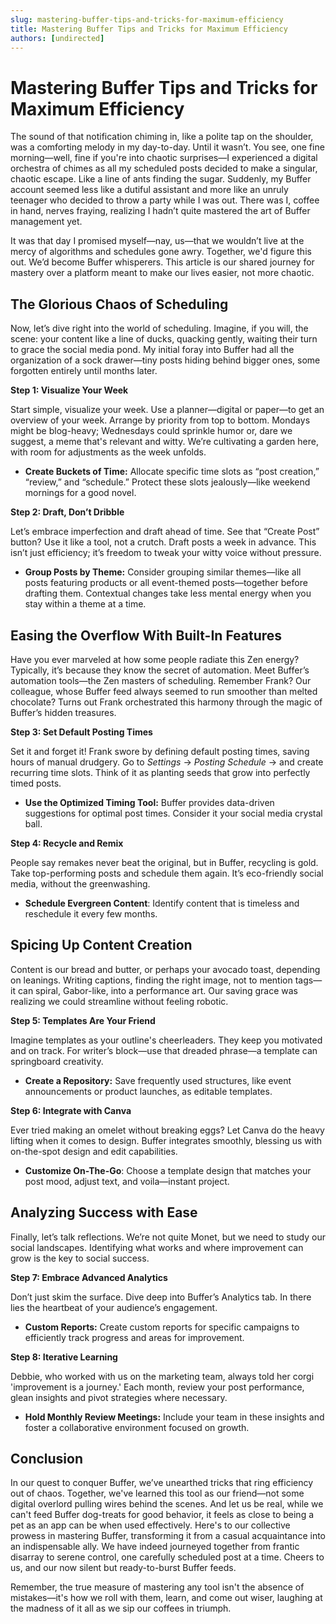 ```yaml
---
slug: mastering-buffer-tips-and-tricks-for-maximum-efficiency
title: Mastering Buffer Tips and Tricks for Maximum Efficiency
authors: [undirected]
---
```



# Mastering Buffer Tips and Tricks for Maximum Efficiency

The sound of that notification chiming in, like a polite tap on the shoulder, was a comforting melody in my day-to-day. Until it wasn’t. You see, one fine morning—well, fine if you're into chaotic surprises—I experienced a digital orchestra of chimes as all my scheduled posts decided to make a singular, chaotic escape. Like a line of ants finding the sugar. Suddenly, my Buffer account seemed less like a dutiful assistant and more like an unruly teenager who decided to throw a party while I was out. There was I, coffee in hand, nerves fraying, realizing I hadn’t quite mastered the art of Buffer management yet.

It was that day I promised myself—nay, us—that we wouldn’t live at the mercy of algorithms and schedules gone awry. Together, we'd figure this out. We’d become Buffer whisperers. This article is our shared journey for mastery over a platform meant to make our lives easier, not more chaotic.

## The Glorious Chaos of Scheduling

Now, let’s dive right into the world of scheduling. Imagine, if you will, the scene: your content like a line of ducks, quacking gently, waiting their turn to grace the social media pond. My initial foray into Buffer had all the organization of a sock drawer—tiny posts hiding behind bigger ones, some forgotten entirely until months later.

**Step 1: Visualize Your Week**

Start simple, visualize your week. Use a planner—digital or paper—to get an overview of your week. Arrange by priority from top to bottom. Mondays might be blog-heavy; Wednesdays could sprinkle humor or, dare we suggest, a meme that's relevant and witty. We’re cultivating a garden here, with room for adjustments as the week unfolds.

- **Create Buckets of Time:** Allocate specific time slots as “post creation,” “review,” and “schedule.” Protect these slots jealously—like weekend mornings for a good novel.

**Step 2: Draft, Don’t Dribble**

Let’s embrace imperfection and draft ahead of time. See that “Create Post” button? Use it like a tool, not a crutch. Draft posts a week in advance. This isn’t just efficiency; it’s freedom to tweak your witty voice without pressure.

- **Group Posts by Theme:** Consider grouping similar themes—like all posts featuring products or all event-themed posts—together before drafting them. Contextual changes take less mental energy when you stay within a theme at a time.

## Easing the Overflow With Built-In Features

Have you ever marveled at how some people radiate this Zen energy? Typically, it’s because they know the secret of automation. Meet Buffer’s automation tools—the Zen masters of scheduling. Remember Frank? Our colleague, whose Buffer feed always seemed to run smoother than melted chocolate? Turns out Frank orchestrated this harmony through the magic of Buffer’s hidden treasures.

**Step 3: Set Default Posting Times**

Set it and forget it! Frank swore by defining default posting times, saving hours of manual drudgery. Go to *Settings* -> *Posting Schedule* -> and create recurring time slots. Think of it as planting seeds that grow into perfectly timed posts.

- **Use the Optimized Timing Tool:** Buffer provides data-driven suggestions for optimal post times. Consider it your social media crystal ball.

**Step 4: Recycle and Remix**

People say remakes never beat the original, but in Buffer, recycling is gold. Take top-performing posts and schedule them again. It’s eco-friendly social media, without the greenwashing.

- **Schedule Evergreen Content**: Identify content that is timeless and reschedule it every few months. 

## Spicing Up Content Creation

Content is our bread and butter, or perhaps your avocado toast, depending on leanings. Writing captions, finding the right image, not to mention tags—it can spiral, Gabor-like, into a performance art. Our saving grace was realizing we could streamline without feeling robotic.

**Step 5: Templates Are Your Friend**

Imagine templates as your outline's cheerleaders. They keep you motivated and on track. For writer’s block—use that dreaded phrase—a template can springboard creativity.

- **Create a Repository:** Save frequently used structures, like event announcements or product launches, as editable templates.

**Step 6: Integrate with Canva**

Ever tried making an omelet without breaking eggs? Let Canva do the heavy lifting when it comes to design. Buffer integrates smoothly, blessing us with on-the-spot design and edit capabilities.

- **Customize On-The-Go**: Choose a template design that matches your post mood, adjust text, and voila—instant project.

## Analyzing Success with Ease

Finally, let’s talk reflections. We’re not quite Monet, but we need to study our social landscapes. Identifying what works and where improvement can grow is the key to social success.

**Step 7: Embrace Advanced Analytics**

Don’t just skim the surface. Dive deep into Buffer’s Analytics tab. In there lies the heartbeat of your audience’s engagement. 

- **Custom Reports:** Create custom reports for specific campaigns to efficiently track progress and areas for improvement.

**Step 8: Iterative Learning**

Debbie, who worked with us on the marketing team, always told her corgi 'improvement is a journey.' Each month, review your post performance, glean insights and pivot strategies where necessary.

- **Hold Monthly Review Meetings:** Include your team in these insights and foster a collaborative environment focused on growth.

## Conclusion

In our quest to conquer Buffer, we’ve unearthed tricks that ring efficiency out of chaos. Together, we've learned this tool as our friend—not some digital overlord pulling wires behind the scenes. And let us be real, while we can't feed Buffer dog-treats for good behavior, it feels as close to being a pet as an app can be when used effectively. Here's to our collective prowess in mastering Buffer, transforming it from a casual acquaintance into an indispensable ally. We have indeed journeyed together from frantic disarray to serene control, one carefully scheduled post at a time. Cheers to us, and our now silent but ready-to-burst Buffer feeds.

Remember, the true measure of mastering any tool isn't the absence of mistakes—it's how we roll with them, learn, and come out wiser, laughing at the madness of it all as we sip our coffees in triumph.